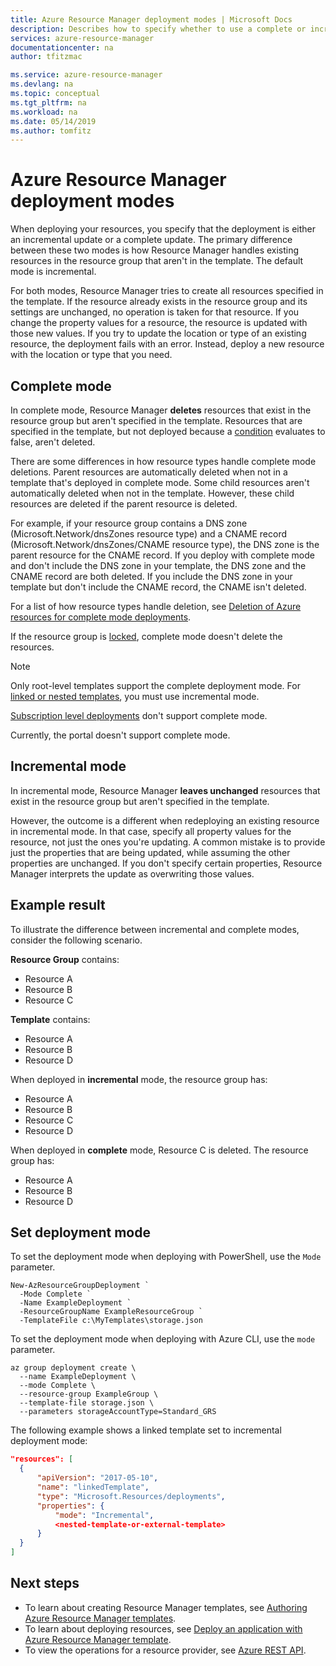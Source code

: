 ```yaml
---
title: Azure Resource Manager deployment modes | Microsoft Docs
description: Describes how to specify whether to use a complete or incremental deployment mode with Azure Resource Manager.
services: azure-resource-manager
documentationcenter: na
author: tfitzmac

ms.service: azure-resource-manager
ms.devlang: na
ms.topic: conceptual
ms.tgt_pltfrm: na
ms.workload: na
ms.date: 05/14/2019
ms.author: tomfitz
---
```

# Azure Resource Manager deployment modes

When deploying your resources, you specify that the deployment is either an incremental update or a complete update.  The primary difference between these two modes is how Resource Manager handles existing resources in the resource group that aren't in the template. The default mode is incremental.

For both modes, Resource Manager tries to create all resources specified in the template. If the resource already exists in the resource group and its settings are unchanged, no operation is taken for that resource. If you change the property values for a resource, the resource is updated with those new values. If you try to update the location or type of an existing resource, the deployment fails with an error. Instead, deploy a new resource with the location or type that you need.

## Complete mode

In complete mode, Resource Manager **deletes** resources that exist in the resource group but aren't specified in the template. Resources that are specified in the template, but not deployed because a [condition](resource-group-authoring-templates.md#condition) evaluates to false, aren't deleted.

There are some differences in how resource types handle complete mode deletions. Parent resources are automatically deleted when not in a template that's deployed in complete mode. Some child resources aren't automatically deleted when not in the template. However, these child resources are deleted if the parent resource is deleted. 

For example, if your resource group contains a DNS zone (Microsoft.Network/dnsZones resource type) and a CNAME record (Microsoft.Network/dnsZones/CNAME resource type), the DNS zone is the parent resource for the CNAME record. If you deploy with complete mode and don't include the DNS zone in your template, the DNS zone and the CNAME record are both deleted. If you include the DNS zone in your template but don't include the CNAME record, the CNAME isn't deleted. 

For a list of how resource types handle deletion, see [Deletion of Azure resources for complete mode deployments](complete-mode-deletion.md).

If the resource group is [locked](resource-group-lock-resources.md), complete mode doesn't delete the resources.

> [!NOTE]
> Only root-level templates support the complete deployment mode. For [linked or nested templates](resource-group-linked-templates.md), you must use incremental mode. 
>
> [Subscription level deployments](deploy-to-subscription.md) don't support complete mode.
>
> Currently, the portal doesn't support complete mode.
>

## Incremental mode

In incremental mode, Resource Manager **leaves unchanged** resources that exist in the resource group but aren't specified in the template.

However, the outcome is a different when redeploying an existing resource in incremental mode. In that case, specify all property values for the resource, not just the ones you're updating. A common mistake is to provide just the properties that are being updated, while assuming the other properties are unchanged. If you don't specify certain properties, Resource Manager interprets the update as overwriting those values.

## Example result

To illustrate the difference between incremental and complete modes, consider the following scenario.

**Resource Group** contains:

* Resource A
* Resource B
* Resource C

**Template** contains:

* Resource A
* Resource B
* Resource D

When deployed in **incremental** mode, the resource group has:

* Resource A
* Resource B
* Resource C
* Resource D

When deployed in **complete** mode, Resource C is deleted. The resource group has:

* Resource A
* Resource B
* Resource D

## Set deployment mode

To set the deployment mode when deploying with PowerShell, use the `Mode` parameter.

```azurepowershell-interactive
New-AzResourceGroupDeployment `
  -Mode Complete `
  -Name ExampleDeployment `
  -ResourceGroupName ExampleResourceGroup `
  -TemplateFile c:\MyTemplates\storage.json
```

To set the deployment mode when deploying with Azure CLI, use the `mode` parameter.

```azurecli-interactive
az group deployment create \
  --name ExampleDeployment \
  --mode Complete \
  --resource-group ExampleGroup \
  --template-file storage.json \
  --parameters storageAccountType=Standard_GRS
```

The following example shows a linked template set to incremental deployment mode:

```json
"resources": [
  {
      "apiVersion": "2017-05-10",
      "name": "linkedTemplate",
      "type": "Microsoft.Resources/deployments",
      "properties": {
          "mode": "Incremental",
          <nested-template-or-external-template>
      }
  }
]
```

## Next steps

* To learn about creating Resource Manager templates, see [Authoring Azure Resource Manager templates](resource-group-authoring-templates.md).
* To learn about deploying resources, see [Deploy an application with Azure Resource Manager template](resource-group-template-deploy.md).
* To view the operations for a resource provider, see [Azure REST API](/rest/api/).
